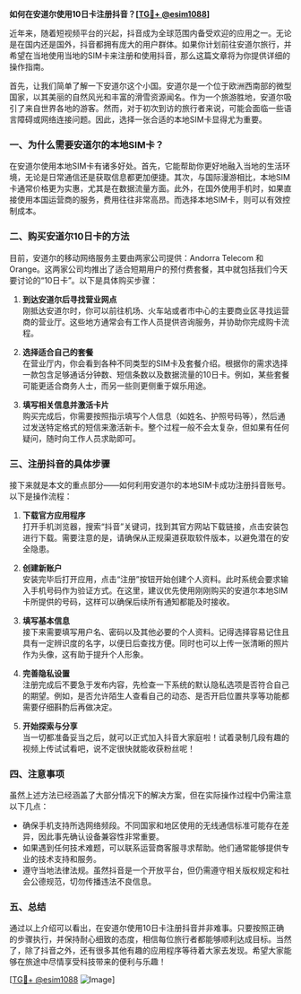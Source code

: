 **如何在安道尔使用10日卡注册抖音？[[TG💪+ @esim1088](https://t.me/s/esim1088)]**

近年来，随着短视频平台的兴起，抖音成为全球范围内备受欢迎的应用之一。无论是在国内还是国外，抖音都拥有庞大的用户群体。如果你计划前往安道尔旅行，并希望在当地使用当地的SIM卡来注册和使用抖音，那么这篇文章将为你提供详细的操作指南。

首先，让我们简单了解一下安道尔这个小国。安道尔是一个位于欧洲西南部的微型国家，以其美丽的自然风光和丰富的滑雪资源闻名。作为一个旅游胜地，安道尔吸引了来自世界各地的游客。然而，对于初次到访的旅行者来说，可能会面临一些语言障碍或网络连接问题。因此，选择一张合适的本地SIM卡显得尤为重要。

### 一、为什么需要安道尔的本地SIM卡？

在安道尔使用本地SIM卡有诸多好处。首先，它能帮助你更好地融入当地的生活环境，无论是日常通信还是获取信息都更加便捷。其次，与国际漫游相比，本地SIM卡通常价格更为实惠，尤其是在数据流量方面。此外，在国外使用手机时，如果直接使用本国运营商的服务，费用往往非常高昂。而选择本地SIM卡，则可以有效控制成本。

### 二、购买安道尔10日卡的方法

目前，安道尔的移动网络服务主要由两家公司提供：Andorra Telecom 和 Orange。这两家公司均推出了适合短期用户的预付费套餐，其中就包括我们今天要讨论的“10日卡”。以下是具体购买步骤：

1. **到达安道尔后寻找营业网点**  
   刚抵达安道尔时，你可以前往机场、火车站或者市中心的主要商业区寻找运营商的营业厅。这些地方通常会有工作人员提供咨询服务，并协助你完成购卡流程。

2. **选择适合自己的套餐**  
   在营业厅内，你会看到各种不同类型的SIM卡及套餐介绍。根据你的需求选择一款包含足够通话分钟数、短信条数以及数据流量的10日卡。例如，某些套餐可能更适合商务人士，而另一些则更侧重于娱乐用途。

3. **填写相关信息并激活卡片**  
   购买完成后，你需要按照指示填写个人信息（如姓名、护照号码等），然后通过发送特定格式的短信来激活新卡。整个过程一般不会太复杂，但如果有任何疑问，随时向工作人员求助即可。

### 三、注册抖音的具体步骤

接下来就是本文的重点部分——如何利用安道尔的本地SIM卡成功注册抖音账号。以下是操作流程：

1. **下载官方应用程序**  
   打开手机浏览器，搜索“抖音”关键词，找到其官方网站下载链接，点击安装包进行下载。需要注意的是，请确保从正规渠道获取软件版本，以避免潜在的安全隐患。

2. **创建新账户**  
   安装完毕后打开应用，点击“注册”按钮开始创建个人资料。此时系统会要求输入手机号码作为验证方式。在这里，建议优先使用刚刚购买的安道尔本地SIM卡所提供的号码，这样可以确保后续所有通知都能及时接收。

3. **填写基本信息**  
   接下来需要填写用户名、密码以及其他必要的个人资料。记得选择容易记住且具有一定辨识度的名字，以便日后查找方便。同时也可以上传一张清晰的照片作为头像，这有助于提升个人形象。

4. **完善隐私设置**  
   注册完成后不要急于发布内容，先检查一下系统的默认隐私选项是否符合自己的期望。例如，是否允许陌生人查看自己的动态、是否开启位置共享等功能都需要仔细斟酌后再做决定。

5. **开始探索与分享**  
   当一切都准备妥当之后，就可以正式加入抖音大家庭啦！试着录制几段有趣的视频上传试试看吧，说不定很快就能收获粉丝呢！

### 四、注意事项

虽然上述方法已经涵盖了大部分情况下的解决方案，但在实际操作过程中仍需注意以下几点：

- 确保手机支持所选网络频段。不同国家和地区使用的无线通信标准可能存在差异，因此事先确认设备兼容性非常重要。
- 如果遇到任何技术难题，可以联系运营商客服寻求帮助。他们通常能够提供专业的技术支持和服务。
- 遵守当地法律法规。虽然抖音是一个开放平台，但仍需遵守相关版权规定和社会公德规范，切勿传播违法不良信息。

### 五、总结

通过以上介绍可以看出，在安道尔使用10日卡注册抖音并非难事。只要按照正确的步骤执行，并保持耐心细致的态度，相信每位旅行者都能够顺利达成目标。当然了，除了抖音之外，还有很多其他有趣的应用程序等待着大家去发现。希望大家能够在旅途中尽情享受科技带来的便利与乐趣！

[[TG💪+ @esim1088](https://t.me/s/esim1088) ![Image](https://i.postimg.cc/4NQfJmqS/Snipaste-2025-05-13-00-14-12.png)]